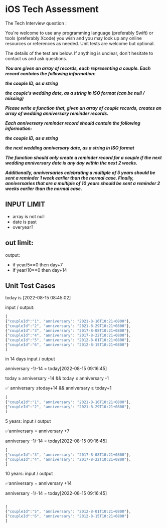 # iOS Tech Assessment

The Tech Interview question :

You're welcome to use any programming language (preferably Swift) or tools (preferably Xcode) you wish and you may look up any online resources or references as needed. Unit tests are welcome but optional.

The details of the test are below. If anything is unclear, don't hesitate to contact us and ask questions.

***You are given an array of records, each representing a couple. Each record contains the following information:***

***the couple ID, as a string***

***the couple’s wedding date, as a string in ISO format (can be null / missing)***

***Please write a function that, given an array of couple records, creates an array of wedding anniversary reminder records.***

***Each anniversary reminder record should contain the following information:***

***the couple ID, as a string***

***the next wedding anniversary date, as a string in ISO format***

***The function should only create a reminder record for a couple if the next wedding anniversary date is any day within the next 2 weeks.***

***Additionally, anniversaries celebrating a multiple of 5 years should be sent a reminder 1 week earlier than the normal case. Finally, anniversaries that are a multiple of 10 years should be sent a reminder 2 weeks earlier than the normal case.***

## INPUT LIMIT

- array is not null
- date is past
- overyear?

## out limit:

output:

- if year/5==0 then day+7
- if year/10==0 then day+14

## Unit Test Cases

 

today is [2022-08-15 08:45:02]

input / output:

```jsx
[
{"coupleId":"1", "anniversary": "2021-8-16T10:21+0800"},
{"coupleId":"2", "anniversary": "2021-8-29T10:21+0800"},
{"coupleId":"3", "anniversary": "2017-8-08T10:21+0800"},
{"coupleId":"4", "anniversary": "2017-8-22T10:21+0800"},
{"coupleId":"5", "anniversary": "2012-8-01T10:21+0800"},
{"coupleId":"6", "anniversary": "2012-8-15T10:21+0800"}
]
```

in 14 days input / output

anniversary -1/-14 = today[2022-08-15 09:16:45]

 today ≥ anniversary -14 && today ≤ anniversary -1 

✅ anniversary ≤today+14  && anniversary  ≥ today+1 

```jsx
[
{"coupleId":"1", "anniversary": "2021-8-16T10:21+0800"},
{"coupleId":"2", "anniversary": "2021-8-29T10:21+0800"},
]
```

5 years: input / output

✅anniversary = anniversary +7 

anniversary -1/-14 = today[2022-08-15 09:16:45]

```jsx
[
{"coupleId":"3", "anniversary": "2017-8-08T10:21+0800"},
{"coupleId":"4", "anniversary": "2017-8-22T10:21+0800"},
]
```

10 years: input / output

✅anniversary = anniversary +14 

anniversary -1/-14 = today[2022-08-15 09:16:45]

```jsx

[
{"coupleId":"5", "anniversary": "2012-8-01T10:21+0800"},
{"coupleId":"6", "anniversary": "2012-8-15T10:21+0800"}
]
```